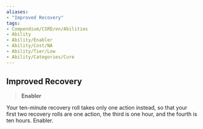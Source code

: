 ```yaml
---
aliases:
- "Improved Recovery"
tags:
- Compendium/CSRD/en/Abilities
- Ability
- Ability/Enabler
- Ability/Cost/NA
- Ability/Tier/Low
- Ability/Categories/Cure
---
```


  
## Improved Recovery  
>**Enabler**
  
Your ten-minute recovery roll takes only one action instead, so that your first two recovery rolls are one action, the third is one hour, and the fourth is ten hours. Enabler.